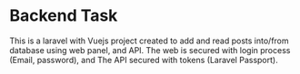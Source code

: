 # Backend Task

This is a laravel with Vuejs project created to add and read posts into/from database using web panel, and API.
The web is secured with login process (Email, password), and The API secured with tokens (Laravel Passport).

